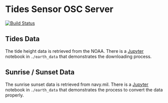 # Tides Sensor OSC Server

[![Build Status](https://travis-ci.org/mbustosorg/tides-sensor-osc.svg?branch=master)](https://travis-ci.org/mbustosorg/tides-sensor-osc)

## Tides Data

The tide height data is retrieved from the NOAA.  There is a [Jupyter](http://jupyter.org/) notebook in ```./earth_data``` that demonstrates the downloading process.

## Sunrise / Sunset Data

The sunrise sunset data is retrieved from navy.mil.  There is a [Jupyter](http://jupyter.org/) notebook in ```./earth_data``` that demonstrates the process to convert the data properly.